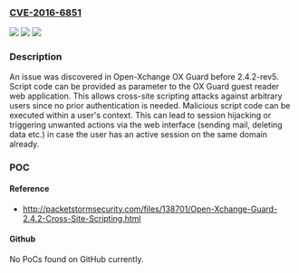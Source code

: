 ### [CVE-2016-6851](https://cve.mitre.org/cgi-bin/cvename.cgi?name=CVE-2016-6851)
![](https://img.shields.io/static/v1?label=Product&message=n%2Fa&color=blue)
![](https://img.shields.io/static/v1?label=Version&message=n%2Fa&color=blue)
![](https://img.shields.io/static/v1?label=Vulnerability&message=n%2Fa&color=brighgreen)

### Description

An issue was discovered in Open-Xchange OX Guard before 2.4.2-rev5. Script code can be provided as parameter to the OX Guard guest reader web application. This allows cross-site scripting attacks against arbitrary users since no prior authentication is needed. Malicious script code can be executed within a user's context. This can lead to session hijacking or triggering unwanted actions via the web interface (sending mail, deleting data etc.) in case the user has an active session on the same domain already.

### POC

#### Reference
- http://packetstormsecurity.com/files/138701/Open-Xchange-Guard-2.4.2-Cross-Site-Scripting.html

#### Github
No PoCs found on GitHub currently.

